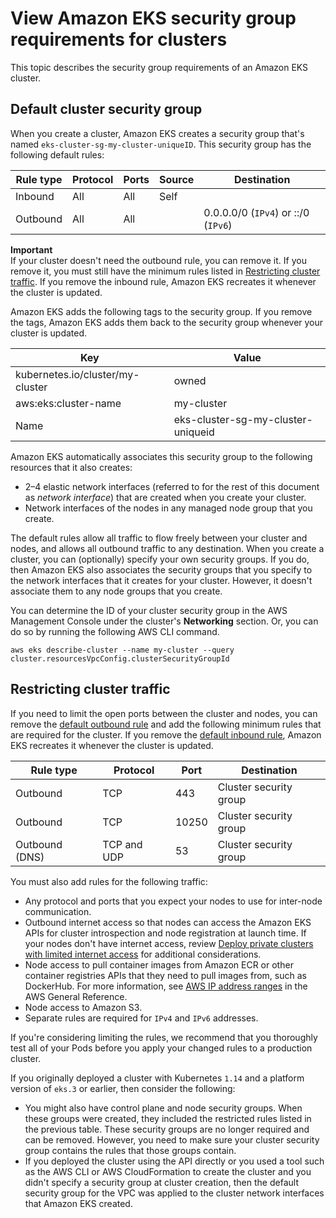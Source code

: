 # View Amazon EKS security group requirements for clusters<a name="sec-group-reqs"></a>

This topic describes the security group requirements of an Amazon EKS cluster\.

## Default cluster security group<a name="security-group-default-rules"></a>

When you create a cluster, Amazon EKS creates a security group that's named `eks-cluster-sg-my-cluster-uniqueID`\. This security group has the following default rules:


| Rule type | Protocol | Ports | Source | Destination | 
| --- | --- | --- | --- | --- | 
|  Inbound  |  All  |  All  | Self  |  | 
|  Outbound  |  All  |  All  |  |  0\.0\.0\.0/0 \(`IPv4`\) or ::/0 \(`IPv6`\)  | 

**Important**  
If your cluster doesn't need the outbound rule, you can remove it\. If you remove it, you must still have the minimum rules listed in [Restricting cluster traffic](#security-group-restricting-cluster-traffic)\. If you remove the inbound rule, Amazon EKS recreates it whenever the cluster is updated\.

Amazon EKS adds the following tags to the security group\. If you remove the tags, Amazon EKS adds them back to the security group whenever your cluster is updated\.


| Key | Value | 
| --- | --- | 
| kubernetes\.io/cluster/my\-cluster | owned | 
| aws:eks:cluster\-name | my\-cluster | 
| Name | eks\-cluster\-sg\-my\-cluster\-uniqueid | 

Amazon EKS automatically associates this security group to the following resources that it also creates:
+ 2–4 elastic network interfaces \(referred to for the rest of this document as *network interface*\) that are created when you create your cluster\.
+ Network interfaces of the nodes in any managed node group that you create\.

The default rules allow all traffic to flow freely between your cluster and nodes, and allows all outbound traffic to any destination\. When you create a cluster, you can \(optionally\) specify your own security groups\. If you do, then Amazon EKS also associates the security groups that you specify to the network interfaces that it creates for your cluster\. However, it doesn't associate them to any node groups that you create\.

You can determine the ID of your cluster security group in the AWS Management Console under the cluster's **Networking** section\. Or, you can do so by running the following AWS CLI command\.

```
aws eks describe-cluster --name my-cluster --query cluster.resourcesVpcConfig.clusterSecurityGroupId
```

## Restricting cluster traffic<a name="security-group-restricting-cluster-traffic"></a>

If you need to limit the open ports between the cluster and nodes, you can remove the [default outbound rule](#security-group-default-rules) and add the following minimum rules that are required for the cluster\. If you remove the [default inbound rule](#security-group-default-rules), Amazon EKS recreates it whenever the cluster is updated\.


| Rule type | Protocol | Port | Destination | 
| --- | --- | --- | --- | 
| Outbound | TCP |  443  |  Cluster security group  | 
| Outbound | TCP |  10250  |  Cluster security group  | 
| Outbound \(DNS\) | TCP and UDP | 53 | Cluster security group | 

You must also add rules for the following traffic:
+ Any protocol and ports that you expect your nodes to use for inter\-node communication\.
+ Outbound internet access so that nodes can access the Amazon EKS APIs for cluster introspection and node registration at launch time\. If your nodes don't have internet access, review [Deploy private clusters with limited internet access](private-clusters.md) for additional considerations\.
+ Node access to pull container images from Amazon ECR or other container registries APIs that they need to pull images from, such as DockerHub\. For more information, see [AWS IP address ranges](https://docs.aws.amazon.com/general/latest/gr/aws-ip-ranges.html) in the AWS General Reference\.
+ Node access to Amazon S3\.
+ Separate rules are required for `IPv4` and `IPv6` addresses\.

If you're considering limiting the rules, we recommend that you thoroughly test all of your Pods before you apply your changed rules to a production cluster\.

If you originally deployed a cluster with Kubernetes `1.14` and a platform version of `eks.3` or earlier, then consider the following:
+ You might also have control plane and node security groups\. When these groups were created, they included the restricted rules listed in the previous table\. These security groups are no longer required and can be removed\. However, you need to make sure your cluster security group contains the rules that those groups contain\.
+ If you deployed the cluster using the API directly or you used a tool such as the AWS CLI or AWS CloudFormation to create the cluster and you didn't specify a security group at cluster creation, then the default security group for the VPC was applied to the cluster network interfaces that Amazon EKS created\.